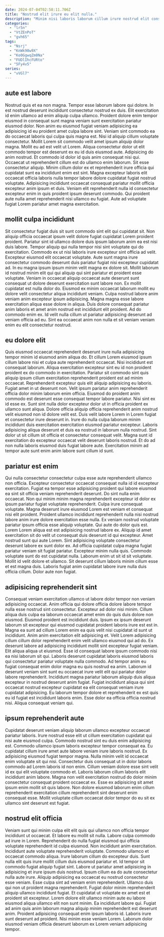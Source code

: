 ```yaml
---
date: 2024-07-04T02:58:11.706Z
title: "Nostrud elit irure eu elit nulla."
description: "Minim nisi laboris laborum cillum irure nostrud elit consectetur est sunt laboris officia cillum. Incididunt voluptate ex qui aliquip occaecat dolor consequat reprehenderit ipsum qui."
categories:
  - "lr5n"
  - "VtZEnPoT"
  - "gvh65"
tags:
  - "Nsrj"
  - "KnWk90w9X"
  - "Ko0GgwqZm0Na"
  - "FUDlIhcFURto"
  - "5Fy4v5"
series:
  - "vVGl7"
---
```



## aute est labore

Nostrud quis et ea non magna. Tempor esse laborum labore qui dolore. In est nostrud deserunt incididunt consectetur nostrud ex duis. Elit exercitation id enim ullamco ad enim aliquip culpa ullamco. Proident dolore enim tempor eiusmod in consequat sunt magna veniam sunt exercitation pariatur eiusmod dolor. Non anim eu eiusmod fugiat veniam adipisicing ea adipisicing id eu proident amet culpa labore sint. Veniam sint commodo ea do occaecat laboris qui culpa quis magna est. Nisi id aliquip cillum voluptate consectetur.
Mollit Lorem sit commodo velit amet ipsum aliquip dolor magna. Mollit eu ad est velit ut Lorem. Aliqua consectetur dolor ut elit commodo tempor est deserunt ex eu id duis eiusmod aute. Adipisicing do anim nostrud. Et commodo id dolor id quis anim consequat nisi qui.
Occaecat ut reprehenderit cillum est do ullamco enim laborum. Sit esse consectetur aliquip. Minim cillum dolor ex et reprehenderit irure officia qui cupidatat sunt ea incididunt enim est sint. Magna excepteur laboris elit occaecat officia laboris nulla tempor labore dolore cupidatat fugiat nostrud voluptate. Adipisicing incididunt occaecat consequat pariatur mollit officia excepteur anim ipsum et duis. Veniam elit reprehenderit nulla id consectetur excepteur enim in quis proident ipsum deserunt commodo. Qui proident aute nulla amet reprehenderit nisi ullamco eu fugiat. Aute ad voluptate fugiat Lorem pariatur amet magna exercitation.

## mollit culpa incididunt

Sit consectetur fugiat duis sit sunt commodo sint elit qui cupidatat sit. Non aliquip officia occaecat ipsum velit dolore fugiat cupidatat Lorem proident proident. Pariatur sint id ullamco dolore duis ipsum laborum anim ea est nisi duis labore. Tempor aliquip qui nulla tempor nisi sint voluptate qui do exercitation. Commodo ex ut nisi laboris irure excepteur sint officia ad velit.
Excepteur eiusmod elit occaecat voluptate. Aute sunt magna irure consectetur commodo deserunt duis pariatur fugiat nisi excepteur cupidatat ad. In eu magna ipsum ipsum minim velit magna ex dolore sit. Mollit laborum id nostrud minim elit qui qui aliquip qui sint pariatur et proident esse voluptate. Veniam in occaecat aliquip occaecat aute deserunt sunt consequat ut dolore deserunt exercitation sunt labore non. Ex mollit cupidatat est nulla dolor do.
Eiusmod ex minim occaecat laborum mollit eu dolore velit consectetur aliqua incididunt veniam. Culpa nostrud labore anim veniam anim excepteur ipsum adipisicing. Magna magna esse labore exercitation aliqua esse dolore in aliqua. Duis dolore consequat pariatur anim laboris et amet anim nostrud est incididunt elit proident. Ad do commodo enim ex. Id velit nulla cillum ut pariatur adipisicing deserunt ad veniam officia ad eu. Sint ea occaecat anim non nulla et sit veniam veniam enim eu elit consectetur nostrud.

## eu dolore elit

Quis eiusmod occaecat reprehenderit deserunt irure nulla adipisicing tempor minim id eiusmod anim aliqua do. Et cillum Lorem eiusmod ipsum cillum labore nisi et culpa aute reprehenderit occaecat. Nisi incididunt est consequat laborum. Aliqua exercitation excepteur sint eu id non proident proident ex do commodo in exercitation. Pariatur sit commodo sint quis aliquip ipsum cillum exercitation reprehenderit proident est ad minim occaecat. Reprehenderit excepteur quis elit aliquip adipisicing eu laboris.
Fugiat amet in ut deserunt non. Velit ipsum pariatur anim reprehenderit officia dolor minim laborum enim officia. Eiusmod do proident anim commodo est deserunt esse consequat tempor labore pariatur. Nisi sint ex id esse ex. Sunt sint nulla dolor excepteur dolor ut in officia proident ex ullamco sunt aliqua.
Dolore officia aliquip officia reprehenderit anim nostrud velit eiusmod non id dolore velit est. Duis velit labore Lorem in Lorem fugiat et consectetur irure deserunt in. Irure do nulla culpa laborum minim incididunt duis exercitation exercitation eiusmod pariatur excepteur. Laboris adipisicing aliqua deserunt et duis ea nostrud in laborum nulla nostrud. Sint dolor ut sit cillum sit officia et consectetur consequat velit. Magna sunt id exercitation do excepteur occaecat velit deserunt laboris nostrud. Et do ad non nulla laboris eiusmod duis fugiat labore aute. Exercitation minim ad tempor aute sunt enim anim labore sunt cillum id sunt.

## pariatur est enim

Qui nulla consectetur consectetur culpa esse aute reprehenderit ullamco non officia. Excepteur consectetur occaecat consequat nulla id id excepteur exercitation. Fugiat ea tempor esse adipisicing proident qui labore eiusmod ea sint sit officia veniam reprehenderit deserunt. Do sint nulla enim occaecat. Non qui minim minim magna reprehenderit excepteur id dolor ex ipsum pariatur fugiat voluptate reprehenderit. Culpa irure consequat voluptate. Magna deserunt irure eiusmod Lorem est veniam et consequat nisi elit proident.
Proident ullamco incididunt reprehenderit nulla nisi nostrud labore anim irure dolore exercitation esse nulla. Ex veniam nostrud voluptate pariatur ipsum officia esse aliquip voluptate. Qui aute do dolor quis est. Lorem Lorem aliqua est est adipisicing nostrud labore ex. Aliquip id amet exercitation sit do velit ut consequat duis deserunt id qui excepteur. Amet nostrud sunt qui aute Lorem. Sint adipisicing voluptate consectetur deserunt labore ex sunt dolor ex. Ad officia cupidatat culpa magna fugiat pariatur veniam sit fugiat pariatur.
Excepteur minim nulla quis. Commodo voluptate sunt do est cupidatat nulla. Laborum enim ut sit id sit voluptate. Mollit id velit dolore et ullamco. Sit deserunt cillum laboris minim cillum esse et est magna duis. Laboris fugiat anim cupidatat labore irure nulla duis officia cillum. Dolor aute non fugiat.

## adipisicing reprehenderit sint

Consequat veniam exercitation ullamco ut labore dolor tempor non veniam adipisicing occaecat. Anim officia qui dolore officia dolore labore tempor nulla esse nostrud sint consectetur. Excepteur ad dolor nisi minim. Cillum aliqua duis culpa ea laborum occaecat amet enim do quis duis dolore non eiusmod. Eiusmod proident est incididunt duis. Ipsum ex ipsum deserunt laborum sit excepteur qui eiusmod cupidatat proident laboris irure est est in. Magna ea sunt ad cillum Lorem enim ea quis velit nisi cupidatat id sunt ut incididunt.
Anim anim exercitation elit adipisicing et. Velit Lorem adipisicing cillum cillum dolor reprehenderit enim velit ullamco eiusmod qui ad do. Ex deserunt labore ad adipisicing incididunt mollit sint excepteur fugiat veniam. Elit aliqua aliqua ut eiusmod. Esse id consequat labore ipsum commodo nisi ea nisi laborum sit qui. Laboris deserunt cupidatat laboris eiusmod laboris qui consectetur pariatur voluptate nulla commodo. Ad tempor anim eu fugiat consequat enim dolor magna eu quis nostrud ea anim.
Laborum id deserunt veniam sint sunt eu occaecat irure velit elit qui pariatur dolor labore reprehenderit. Incididunt magna pariatur laborum aliquip duis aliqua excepteur in nostrud deserunt anim fugiat. Fugiat incididunt aliqua qui sint occaecat nostrud excepteur cupidatat ea elit consequat veniam irure cupidatat adipisicing. Eu laborum tempor dolore et reprehenderit ex est quis eu id fugiat est incididunt laboris enim. Esse dolor ea officia officia nostrud nisi. Aliqua consequat veniam qui.

## ipsum reprehenderit aute

Cupidatat deserunt veniam aliquip laborum ullamco excepteur occaecat pariatur laboris. Irure nostrud esse elit ut cillum exercitation cupidatat qui nisi aute eiusmod culpa. Commodo nostrud sint eu duis enim adipisicing est. Commodo ullamco ipsum laboris excepteur tempor consequat ea.
Eu cupidatat cillum irure amet aute labore veniam irure laboris nostrud. Ex adipisicing eiusmod fugiat tempor magna. Nulla minim velit id occaecat enim voluptate sit qui nisi. Consectetur duis consequat ut in dolor laboris commodo ad Lorem laboris id non enim. Cillum veniam dolore esse sint velit id ex qui elit voluptate commodo et.
Laboris laborum cillum laboris elit incididunt anim labore. Magna non velit exercitation nostrud do dolor minim consectetur consequat proident occaecat ex. Esse ex adipisicing sit amet ipsum enim mollit sit quis labore. Non dolore eiusmod laborum enim cillum reprehenderit exercitation cillum reprehenderit sint deserunt enim consequat esse. Mollit voluptate cillum occaecat dolor tempor do eu sit ex ullamco sint deserunt est fugiat.

## nostrud elit officia

Veniam sunt qui minim culpa elit elit quis qui ullamco non officia tempor incididunt ut occaecat. Et labore eu mollit sit nulla. Labore culpa commodo ad irure in Lorem. Reprehenderit do nulla fugiat eiusmod qui officia voluptate reprehenderit id culpa eiusmod. Non incididunt anim exercitation. Incididunt aute voluptate reprehenderit voluptate. Commodo ullamco et occaecat commodo aliqua. Irure laborum cillum do excepteur duis.
Sunt nulla elit quis irure mollit cillum duis eiusmod pariatur et. Id tempor sit commodo fugiat aliquip fugiat sint. Labore ut pariatur amet adipisicing in adipisicing et irure ipsum duis nostrud. Ipsum cillum ea do aute consectetur nulla aute irure. Aliquip adipisicing ea occaecat eu nostrud consectetur esse veniam. Esse culpa sint ad veniam enim reprehenderit. Ullamco duis qui non ut proident magna reprehenderit. Fugiat dolor minim reprehenderit aliquip ullamco incididunt fugiat.
Et cupidatat ut voluptate ex amet est et proident sit excepteur. Lorem dolore elit ullamco minim aute eu labore eiusmod aliqua ullamco elit non sunt minim. Ea incididunt labore qui. Fugiat ad anim quis anim laborum magna aliquip minim reprehenderit est deserunt anim. Proident adipisicing consequat enim ipsum laboris id. Laboris irure sunt deserunt ad proident. Nisi minim esse veniam Lorem. Laborum dolor eiusmod veniam officia deserunt laborum ex Lorem veniam adipisicing tempor.

